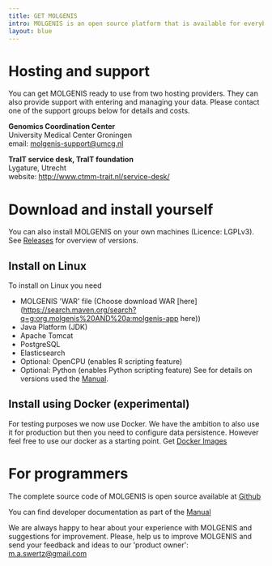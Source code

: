 ```yaml
---
title: GET MOLGENIS
intro: MOLGENIS is an open source platform that is available for everybody. We have hosting services and self-hosting options for getting access to and using MOLGENIS, depending on your wishes and needs. And all software is open source so programmers can check-out all code and start from there.
layout: blue
---
```



# Hosting and support
You can get MOLGENIS ready to use from two hosting providers. They can also provide support with entering and managing your data. Please contact one of the support groups below for details and costs.

**Genomics Coordination Center**  
University Medical Center Groningen  
email: <molgenis-support@umcg.nl>

**TraIT service desk, TraIT foundation**   
Lygature, Utrecht  
website: <http://www.ctmm-trait.nl/service-desk/>

# Download and install yourself
You can also install MOLGENIS on your own machines (Licence: LGPLv3). See [Releases](https://github.com/molgenis/molgenis/releases) for overview of versions.

## Install on Linux

To install on Linux you need
* MOLGENIS 'WAR' file (Choose download WAR [here](https://search.maven.org/search?q=g:org.molgenis%20AND%20a:molgenis-app here))
* Java Platform (JDK)
* Apache Tomcat
* PostgreSQL
* Elasticsearch
* Optional: OpenCPU (enables R scripting feature)
* Optional: Python (enables Python scripting feature)
See for details on versions used the [Manual](https://molgenis.gitbooks.io/molgenis/content/quickstart/guide-tomcat.html).

## Install using Docker (experimental)

For testing purposes we now use Docker. We have the ambition to also use it for production but then you need to configure data persistence. However feel free to use our docker as a starting point. Get [Docker Images](https://github.com/molgenis/docker)

# For programmers
The complete source code of MOLGENIS is open source available at [Github](http://github.com/molgenis/molgenis)

You can find developer documentation as part of the [Manual](https://molgenis.gitbooks.io)

We are always happy to hear about your experience with MOLGENIS and suggestions for improvement. Please, help us to improve MOLGENIS and send your feedback and ideas to our 'product owner': <a href="mailto:m.a.swertz@gmail.com">m.a.swertz@gmail.com</a>
